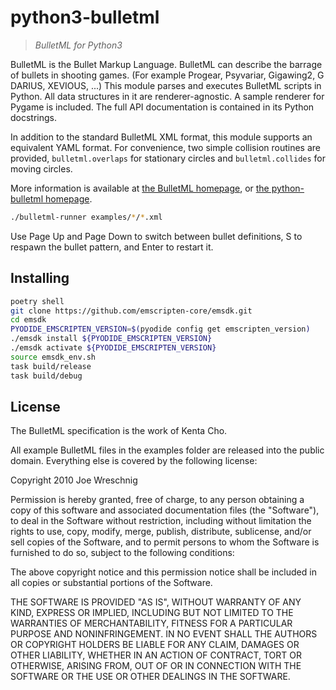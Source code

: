# python3-bulletml

> _BulletML for Python3_

BulletML is the Bullet Markup Language. BulletML can describe the barrage of bullets in shooting games. (For example Progear, Psyvariar, Gigawing2, G DARIUS, XEVIOUS, ...) This module parses and executes BulletML scripts in Python. All data structures in it are renderer-agnostic. A sample renderer for Pygame is included. The full API documentation is contained in its Python docstrings.

In addition to the standard BulletML XML format, this module supports an equivalent YAML format. For convenience, two simple collision routines are provided, `bulletml.overlaps` for stationary circles and `bulletml.collides` for moving circles.

More information is available at [the BulletML homepage](http://www.asahi-net.or.jp/~cs8k-cyu/bulletml/index_e.html), or [the python-bulletml homepage](https://yukkurigames.com/python-bulletml/).

```sh
./bulletml-runner examples/*/*.xml
```

Use Page Up and Page Down to switch between bullet definitions, S to
respawn the bullet pattern, and Enter to restart it.

## Installing

```sh
poetry shell
git clone https://github.com/emscripten-core/emsdk.git
cd emsdk
PYODIDE_EMSCRIPTEN_VERSION=$(pyodide config get emscripten_version)
./emsdk install ${PYODIDE_EMSCRIPTEN_VERSION}
./emsdk activate ${PYODIDE_EMSCRIPTEN_VERSION}
source emsdk_env.sh
task build/release
task build/debug
```

## License

The BulletML specification is the work of Kenta Cho.

All example BulletML files in the examples folder are released into
the public domain. Everything else is covered by the following
license:

Copyright 2010 Joe Wreschnig

Permission is hereby granted, free of charge, to any person obtaining a copy
of this software and associated documentation files (the "Software"), to deal
in the Software without restriction, including without limitation the rights
to use, copy, modify, merge, publish, distribute, sublicense, and/or sell
copies of the Software, and to permit persons to whom the Software is
furnished to do so, subject to the following conditions:

The above copyright notice and this permission notice shall be included in
all copies or substantial portions of the Software.

THE SOFTWARE IS PROVIDED "AS IS", WITHOUT WARRANTY OF ANY KIND, EXPRESS OR
IMPLIED, INCLUDING BUT NOT LIMITED TO THE WARRANTIES OF MERCHANTABILITY,
FITNESS FOR A PARTICULAR PURPOSE AND NONINFRINGEMENT. IN NO EVENT SHALL THE
AUTHORS OR COPYRIGHT HOLDERS BE LIABLE FOR ANY CLAIM, DAMAGES OR OTHER
LIABILITY, WHETHER IN AN ACTION OF CONTRACT, TORT OR OTHERWISE, ARISING FROM,
OUT OF OR IN CONNECTION WITH THE SOFTWARE OR THE USE OR OTHER DEALINGS IN
THE SOFTWARE.
